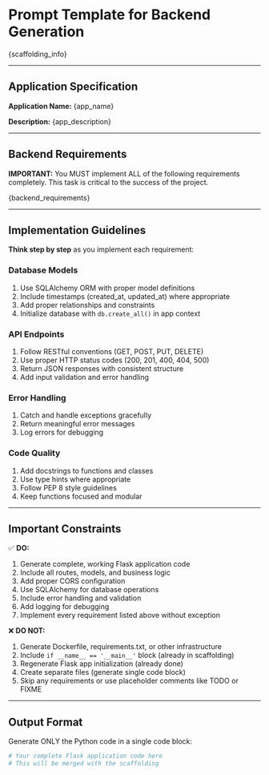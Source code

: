 # Prompt Template for Backend Generation

{scaffolding_info}

---

## Application Specification

**Application Name:** {app_name}

**Description:** {app_description}

---

## Backend Requirements

**IMPORTANT:** You MUST implement ALL of the following requirements completely. This task is critical to the success of the project.

{backend_requirements}

---

## Implementation Guidelines

**Think step by step** as you implement each requirement:

### Database Models
1. Use SQLAlchemy ORM with proper model definitions
2. Include timestamps (created_at, updated_at) where appropriate
3. Add proper relationships and constraints
4. Initialize database with `db.create_all()` in app context

### API Endpoints
1. Follow RESTful conventions (GET, POST, PUT, DELETE)
2. Use proper HTTP status codes (200, 201, 400, 404, 500)
3. Return JSON responses with consistent structure
4. Add input validation and error handling

### Error Handling
1. Catch and handle exceptions gracefully
2. Return meaningful error messages
3. Log errors for debugging

### Code Quality
1. Add docstrings to functions and classes
2. Use type hints where appropriate
3. Follow PEP 8 style guidelines
4. Keep functions focused and modular

---

## Important Constraints

✅ **DO:**
1. Generate complete, working Flask application code
2. Include all routes, models, and business logic
3. Add proper CORS configuration
4. Use SQLAlchemy for database operations
5. Include error handling and validation
6. Add logging for debugging
7. Implement every requirement listed above without exception

❌ **DO NOT:**
1. Generate Dockerfile, requirements.txt, or other infrastructure
2. Include `if __name__ == '__main__'` block (already in scaffolding)
3. Regenerate Flask app initialization (already done)
4. Create separate files (generate single code block)
5. Skip any requirements or use placeholder comments like TODO or FIXME

---

## Output Format

Generate ONLY the Python code in a single code block:

```python
# Your complete Flask application code here
# This will be merged with the scaffolding
```
